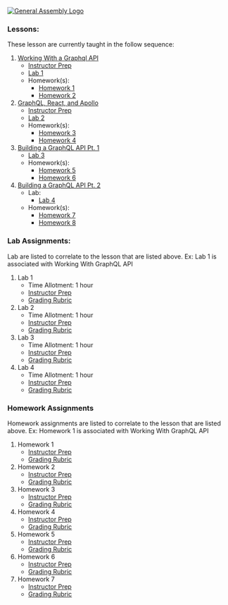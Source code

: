 [![General Assembly Logo](https://camo.githubusercontent.com/1a91b05b8f4d44b5bbfb83abac2b0996d8e26c92/687474703a2f2f692e696d6775722e636f6d2f6b6538555354712e706e67)](https://generalassemb.ly/education/web-development-immersive)


### Lessons:
These lesson are currently taught in the follow sequence:
1. [Working With a Graphql API](https://git.generalassemb.ly/DC-WDI/GraphQL/tree/master/working-with-a-graphql-api)
   * [Instructor Prep](#)
   * [Lab 1](./assignments/lab-1)
   * Homework(s):
     * [Homework 1](./assignments/lab-1)
     * [Homework 2](./assignments/lab-2)
2. [GraphQL, React, and Apollo](https://git.generalassemb.ly/DC-WDI/GraphQL/tree/master/graphql-react-and-apollo)
   * [Instructor Prep](#)
   * [Lab 2](./assignments/lab-3)
   * Homework(s):
     * [Homework 3](./assignments/lab-3)
     * [Homework 4](./assignments/lab-4)
3. [Building a GraphQL API Pt. 1](https://git.generalassemb.ly/DC-WDI/GraphQL/tree/master/building-a-graphql-api-pt-1)
   * [Lab 3](./assignments/lab-3)
   * Homework(s):
     * [Homework 5](./assignments/lab-4)
     * [Homework 6](./assignments/lab-5)
4. [Building a GraphQL API Pt. 2](https://git.generalassemb.ly/DC-WDI/GraphQL/tree/master/building-a-graphql-api-pt-2)
   * Lab:
     * [Lab 4](./assignments/lab-4)
   * Homework(s):
     * [Homework 7](./assignments/lab-5)
     * [Homework 8](./assignments/lab-6)


### Lab Assignments:
Lab are listed to correlate to the lesson that are listed above. Ex: Lab 1 is associated with Working With GraphQL API

1. Lab 1
   * Time Allotment: 1 hour
   * [Instructor Prep](#)
   * [Grading Rubric](#)
2. Lab 2
   * Time Allotment: 1 hour
   * [Instructor Prep](#)
   * [Grading Rubric](#)
3. Lab 3
   * Time Allotment: 1 hour
   * [Instructor Prep](#)
   * [Grading Rubric](#)
4. Lab 4
   * Time Allotment: 1 hour
   * [Instructor Prep](#)
   * [Grading Rubric](#)


### Homework Assignments
Homework assignments are listed to correlate to the lesson that are listed above. Ex: Homework 1 is associated with Working With GraphQL API
1. Homework 1
   * [Instructor Prep](#)
   * [Grading Rubric](#)
2. Homework 2
   * [Instructor Prep](#)
   * [Grading Rubric](#)
3. Homework 3
   * [Instructor Prep](#)
   * [Grading Rubric](#)
4. Homework 4
   * [Instructor Prep](#)
   * [Grading Rubric](#)
5. Homework 5
   * [Instructor Prep](#)
   * [Grading Rubric](#)
6. Homework 6
   * [Instructor Prep](#)
   * [Grading Rubric](#)
7. Homework 7
   * [Instructor Prep](#)
   * [Grading Rubric](#)